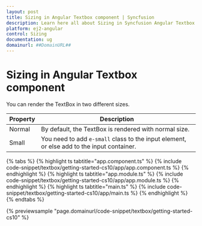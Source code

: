 ```yaml
---
layout: post
title: Sizing in Angular Textbox component | Syncfusion
description: Learn here all about Sizing in Syncfusion Angular Textbox component of Syncfusion Essential JS 2 and more.
platform: ej2-angular
control: Sizing 
documentation: ug
domainurl: ##DomainURL##
---
```


# Sizing in Angular Textbox component

You can render the TextBox in two different sizes.

Property   | Description
------------ | -------------
  Normal     | By default, the TextBox is rendered with normal size.
  Small      | You need to add `e-small` class to the input element, or else add to the input container.

{% tabs %}
{% highlight ts tabtitle="app.component.ts" %}
{% include code-snippet/textbox/getting-started-cs10/app/app.component.ts %}
{% endhighlight %}
{% highlight ts tabtitle="app.module.ts" %}
{% include code-snippet/textbox/getting-started-cs10/app/app.module.ts %}
{% endhighlight %}
{% highlight ts tabtitle="main.ts" %}
{% include code-snippet/textbox/getting-started-cs10/app/main.ts %}
{% endhighlight %}
{% endtabs %}
  
{% previewsample "page.domainurl/code-snippet/textbox/getting-started-cs10" %}
